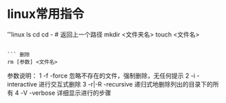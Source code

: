 linux常用指令
====================================
‵‵‵linux
ls
cd
cd -                        # 返回上一个路径
mkdir <文件夹名>
touch <文件名>
```

``` 删除
rm [参数] <文件名>

```
参数说明：
	1  -f   -force        忽略不存在的文件，强制删除，无任何提示
	2  -i   -interactive  进行交互式删除
	3  -r|-R  -recursive  递归式地删除列出的目录下的所有
	4  -V    -verbose     详细显示进行的步骤


